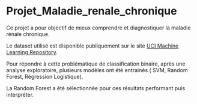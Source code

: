 # Projet_Maladie_renale_chronique
Ce projet a pour objectif de mieux comprendre et diagnostiquer la maladie rénale chronique.

Le dataset utilisé est disponible publiquement sur le site [UCI Machine Learning Repository](https://archive.ics.uci.edu/dataset/336/chronic+kidney+disease).

Pour répondre à cette problématique de classification binaire, après une analyse exploratoire, plusieurs modèles ont été entrainés ( SVM, Random Forest, Régression Logistique).

La Random Forest a été sélectionnée pour ces résultats performant puis interpréter.
